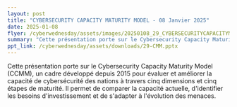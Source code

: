 ```yaml
---
layout: post
title: "CYBERSECURITY CAPACITY MATURITY MODEL - 08 Janvier 2025"
date: 2025-01-08
flyer: /cyberwednesday/assets/images/20250108_29_CYBERSECURITYCAPACITYMATURITYMODEL.jpg
summary: "Cette présentation porte sur le Cybersecurity Capacity Maturity Model (CCMM), un cadre développé depuis 2015 pour évaluer et améliorer la capacité de cybersécurité des nations à travers cinq dimensions et cinq étapes de maturité. Il permet de comparer la capacité actuelle, d'identifier les besoins d'investissement et de s'adapter à l'évolution des menaces."
ppt_link: /cyberwednesday/assets/downloads/29-CMM.pptx
---
```


Cette présentation porte sur le Cybersecurity Capacity Maturity Model (CCMM), un cadre développé depuis 2015 pour évaluer et améliorer la capacité de cybersécurité des nations à travers cinq dimensions et cinq étapes de maturité. Il permet de comparer la capacité actuelle, d'identifier les besoins d'investissement et de s'adapter à l'évolution des menaces.

